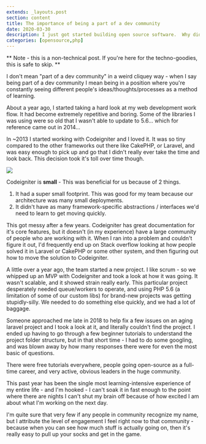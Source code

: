 ```yaml
---
extends: _layouts.post
section: content
title: The importance of being a part of a dev community
date: 2020-03-30
description: I just got started building open source software.  Why did it take me this long?
categories: [opensource,php]
---
```


** Note - this is a non-technical post.  If you're here for the techno-goodies, this is safe to skip. **

I don't mean "part of a dev community" in a weird cliquey way - when I say being part of a dev community I mean being in a position where you're constantly seeing different people's ideas/thoughts/processes as a method of learning.

About a year ago, I started taking a hard look at my web development work flow.  It had become extremely repetitive and boring.  Some of the libraries I was using were so old that I wasn't able to update to 5.6... which for reference came out in 2014...

In ~2013 I started working with Codeigniter and I loved it.  It was so tiny compared to the other frameworks out there like CakePHP, or Laravel, and was easy enough to pick up and go that I didn't really ever take the time and look back.  This decision took it's toll over time though.

<img src="/assets/images/first-open-source-package/framework-compare.png" />

Codeigniter is **small** - This was beneficial for us because of 2 things.

1. It had a super small footprint. This was good for my team because our architecture was many small deployments.
2. It didn't have as many framework-specific abstractions / interfaces we'd need to learn to get moving quickly.

This got messy after a few years.  Codeigniter has great documentation for it's core features, but it doesn't (in my experience) have a large community of people who are working with it.  When I ran into a problem and couldn't figure it out, I'd frequently end up on Stack overflow looking at how people solved it in Laravel or CakePHP or some other system, and then figuring out how to move the solution to Codeigniter.

A little over a year ago, the team started a new project.  I like scrum - so we whipped up an MVP with Codeigniter and took a look at how it was going.  It wasn't scalable, and it showed strain really early.  This particular project desperately needed queue/workers to operate, and using PHP 5.6 (a limitation of some of our custom libs) for brand-new projects was getting stupidly-silly. We needed to do something else quickly, and we had a lot of baggage.

Someone approached me late in 2018 to help fix a few issues on an aging laravel project and I took a look at it, and literally couldn't find the project.  I ended up having to go through a few beginner tutorials to understand the project folder structure, but in that short time - I had to do some googling, and was blown away by how many responses there were for even the most basic of questions.  

There were free tutorials everywhere, people going open-source as a full-time career, and very active, obvious leaders in the huge community.  

This past year has been the single most learning-intensive experience of my entire life - and I'm hooked - I can't soak it in fast enough to the point where there are nights I can't shut my brain off because of how excited I am about what I'm working on the next day.  

I'm quite sure that very few if any people in community recognize my name, but I attribute the level of engagement I feel right now to that community - because when you can see how much stuff is actually going on, then it's really easy to pull up your socks and get in the game.